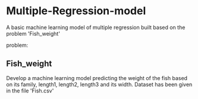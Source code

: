 # Multiple-Regression-model
A basic machine learning model of multiple regression built based on the problem 'Fish_weight'

problem:
<br>
<h2> Fish_weight </h2>
Develop a machine learning model predicting the weight of the fish based on its family, length1, length2, length3 and its width.
Dataset has been given in the file 'Fish.csv'
